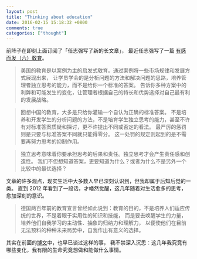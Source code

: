 ```yaml
---
layout: post
title: "Thinking about education"
date: 2016-02-15 15:18:32 +0800
comments: true
categories: ["thought"]
---
```


前阵子在即刻上面订阅了「任志强写了新的长文章」，
最近任志强写了一篇 [有感而发（六）敎育](http://weibo.com/ttarticle/p/show?id=2309403942132896391799)。

> 美国的敎育是以案例为主的启发式敎育。通过案例将一些市场规律和发展方式展现出来，
> 让学员学会的是分析问题的方法和解决问题的思路，培养管理者独立思考的能力，而不是给你一个标准的答案。
> 告诉你多种方案中的利弊和可能发生的变化，让管理者根据自己的特长和优势选择对自己最有利的发展战略。

> 回想中国的敎育，大多是只给你灌输一个自认为正确的标准答案。
> 不是培养和开发学生的分析问题的方法，不是培育学生独立思考的能力，甚至不许有对标准答案质疑和探讨，更不许提出不同或否定的看法。
> 最严厉的惩罚则是只要与标准答案不同就只能得零分。
> 这一处罚的规定则起到的是不需要再努力思考的抑制作用。

> 独立思考意味着你要承担思考的后果和责任。独立思考才会产生责任感和创造性。
> 我们不但想知道答案，更要知道为什么？或者为什么不是另外一个比较中的最优选择？


文章的许多观点，现实生活中大多数人早已深刻认识到，但我却属于后知后觉的一类。
直到 2012 年看到了一段话，才幡然觉醒，这几年随着对生活愈多的思考，愈加深刻的意识。

> 德国两百年前的教育宣言曾经如此说到：教育的目的，不是培养人们适应传统的世界，不是着眼于实用性的知识和技能，
> 而是要去唤醒学生的力量，培养他们自我学习的主动性、抽象的归纳力和理解力，
> 以便使他们在目前无法预料的种种未来局势中，自我作出有意义的选择。

其实在前面的[博文](/blog/2015/01/03/deep-thinking-about-my-2014/)中，也早已谈过这样的事，
我不禁深入沉思：这几年我究竟有哪些变化，我有限的生命究竟想做和能做什么事情。
